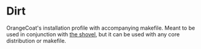 # Dirt

OrangeCoat's installation profile with accompanying makefile. Meant to be used
in conjunction with [the shovel](http://github.com/orangecoat/shovel), but it
can be used with any core distribution or makefile.

